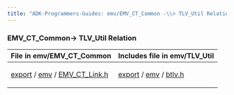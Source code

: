 ```yaml
---
title: "ADK-Programmers-Guides: emv/EMV_CT_Common -\\> TLV_Util Relation"
---
```


### EMV_CT_Common→ TLV_Util Relation

| File in emv/EMV_CT_Common | Includes file in emv/TLV_Util |
|----|----|
| <p><a href="dir_f787d7497684cf42d067468735e00a3d.md">export</a> / <a href="dir_18e3d3062bbf485b8b342eb241e15d99.md">emv</a> / <a href="_e_m_v___c_t___link_8h.md">EMV_CT_Link.h</a></p> | <p><a href="dir_2b94011182cccbeeedaa27d80210d4e6.md">export</a> / <a href="dir_811fc19cda6e4229a2bc03f90d55dff0.md">emv</a> / <a href="btlv_8h.md">btlv.h</a></p> |
